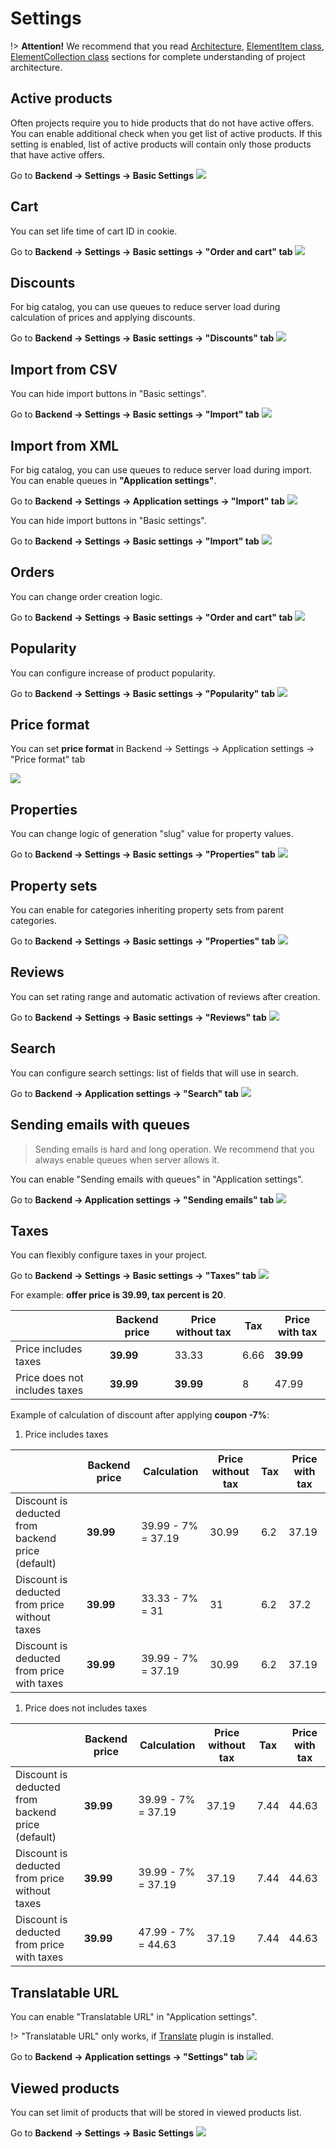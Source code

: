# Settings

!> **Attention!**  We recommend that you read [Architecture](home.md#architecture), [ElementItem class](item-class/item-class.md),
[ElementCollection class](collection-class/collection-class.md) sections for complete understanding of  project architecture.

## Active products

Often projects require you to hide products that do not have active offers.
You can enable additional check when you get list of active products.
If this setting is enabled, list of active products will contain only those products that have active offers.

Go to **Backend -> Settings -> Basic Settings**
![](./../../assets/images/backend-settings-4.png)

## Cart

You can set life time of cart ID in cookie.

Go to **Backend -> Settings -> Basic settings -> "Order and cart" tab**
![](./../../assets/images/backend-settings-10.png)

## Discounts

For big catalog, you can use queues to reduce server load during calculation of prices and applying discounts.

Go to **Backend -> Settings -> Basic settings -> "Discounts" tab**
![](./../../assets/images/backend-settings-13.png)

## Import from CSV

You can hide import buttons in "Basic settings".

Go to **Backend -> Settings -> Basic settings -> "Import" tab**
![](./../../assets/images/import-from-csv-settings-3.png)

## Import from XML

For big catalog, you can use queues to reduce server load during import.
You can enable queues in **"Application settings"**.

Go to **Backend -> Settings -> Application settings -> "Import" tab**
![](./../../assets/images/import-from-xml-settings-8.png)

You can hide import buttons in "Basic settings".

Go to **Backend -> Settings -> Basic settings -> "Import" tab**
![](./../../assets/images/import-from-xml-settings-9.png)

## Orders

You can change order creation logic.

Go to **Backend -> Settings -> Basic settings -> "Order and cart" tab**
![](./../../assets/images/backend-settings-9.png)

## Popularity

You can configure increase of product popularity.

Go to **Backend -> Settings -> Basic settings -> "Popularity" tab**
![](./../../assets/images/backend-settings-12.png) 

## Price format

You can set **price format** in Backend -> Settings -> Application settings -> "Price format" tab

![](./../../assets/images/backend-settings-1.png)

## Properties

You can change logic of generation "slug" value for property values.

Go to **Backend -> Settings -> Basic settings -> "Properties" tab**
![](./../../assets/images/backend-settings-6.png)

## Property sets

You can enable for categories inheriting property sets from parent categories.

Go to **Backend -> Settings -> Basic settings -> "Properties" tab**
![](./../../assets/images/backend-settings-7.png)

## Reviews

You can set rating range and automatic activation of reviews after creation.

Go to **Backend -> Settings -> Basic settings -> "Reviews" tab**
![](./../../assets/images/backend-settings-11.png)

## Search

You can configure search settings: list of fields that will use in search.

Go to **Backend -> Application settings -> "Search" tab**
![](./../../assets/images/backend-settings-14.png)

## Sending emails with queues

> Sending emails is hard and long operation.
We recommend that you always enable queues when server allows it.

You can enable "Sending emails with queues" in "Application settings".

Go to **Backend -> Application settings -> "Sending emails" tab**
![](./../../assets/images/backend-settings-3.png)

## Taxes

You can flexibly configure taxes in your project.

Go to **Backend -> Settings -> Basic settings -> "Taxes" tab**
![](./../../assets/images/backend-settings-8.png)

For example: **offer price is 39.99, tax percent is 20**.

||Backend price|Price without tax|Tax|Price with tax|
|---|---|---|---|---|
|Price includes taxes|**39.99**|33.33|6.66|**39.99**|
|Price does not includes taxes|**39.99**|**39.99**|8|47.99|

Example of calculation of discount after applying **coupon -7%**:

1. Price includes taxes

||Backend price|Calculation|Price without tax|Tax|Price with tax|
|---|---|---|---|---|---|
|Discount is deducted from backend price (default)|**39.99**|39.99 - 7% = 37.19|30.99|6.2|37.19|
|Discount is deducted from price without taxes|**39.99**|33.33 - 7% = 31|31|6.2|37.2|
|Discount is deducted from price with taxes|**39.99**|39.99 - 7% = 37.19|30.99|6.2|37.19|

1. Price does not includes taxes

||Backend price|Calculation|Price without tax|Tax|Price with tax|
|---|---|---|---|---|---|
|Discount is deducted from backend price (default)|**39.99**|39.99 - 7% = 37.19|37.19|7.44|44.63|
|Discount is deducted from price without taxes|**39.99**|39.99 - 7% = 37.19|37.19|7.44|44.63|
|Discount is deducted from price with taxes|**39.99**|47.99 - 7% = 44.63|37.19|7.44|44.63|

## Translatable URL

You can enable "Translatable URL" in "Application settings".

!> "Translatable URL" only works, if [Translate](https://octobercms.com/plugin/rainlab-translate) plugin is installed.

Go to **Backend -> Application settings -> "Settings" tab**
![](./../../assets/images/backend-settings-2.png)

## Viewed products

You can set limit of products that will be stored in viewed products list.

Go to **Backend -> Settings -> Basic Settings**
![](./../../assets/images/backend-settings-5.png)
